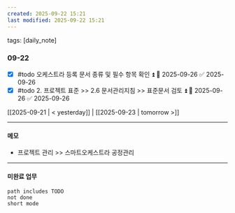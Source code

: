 ```yaml
---
created: 2025-09-22 15:21
last modified: 2025-09-22 15:21
---
```

tags: [daily_note]

### 09-22
- [x] #todo 오케스트라 등록 문서 종류 및 필수 항목 확인 ⏫ 📅 2025-09-26 ✅ 2025-09-26
- [x] #todo 2. 프로젝트 표준 >> 2.6 문서관리지침 >> 표준문서 검토 ⏫ 📅 2025-09-26 ✅ 2025-09-26

[[2025-09-21 | < yesterday]] | [[2025-09-23 | tomorrow >]]

---
#### 메모
-  프로젝트 관리 >> 스마트오케스트라 공정관리

---

#### 미완료 업무
```tasks
path includes TODO
not done
short mode
```
